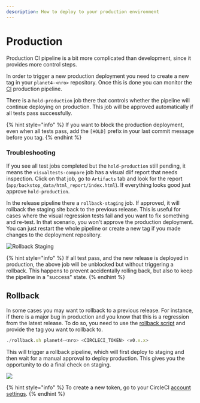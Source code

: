 ```yaml
---
description: How to deploy to your production environment
---
```


# Production

Production CI pipeline is a bit more complicated than development, since it provides more control steps.

In order to trigger a new production deployment you need to create a new tag in your `planet4-<nro>` repository. Once this is done you can monitor the [CI](https://app.circleci.com/projects/project-dashboard/github/greenpeace) production pipeline.

There is a `hold-production` job there that controls whether the pipeline will continue deploying on production. This job will be approved automatically if all tests pass successfully.

{% hint style="info" %}
If you want to block the production deployment, even when all tests pass, add the `[HOLD]` prefix in your last commit message before you tag.
{% endhint %}

### Troubleshooting

If you see all test jobs completed but the `hold-production` still pending, it means the `visualtests-compare` job has a visual diif report that needs inspection. Click on that job, go to `Artifacts` tab and look for the report (`app/backstop_data/html_report/index.html`). If everything looks good just approve `hold-production`.

In the release pipeline there a `rollback-staging` job. If approved, it will rollback the staging site back to the previous release. This is useful for cases where the visual regression tests fail and you want to fix something and re-test. In that scenario, you won't approve the production deployment. You can just restart the whole pipeline or create a new tag if you made changes to the deployment repository.

![Rollback Staging](<../../.gitbook/assets/rollback-staging (1).png>)

{% hint style="info" %}
If all test pass, and the new release is deployed in production, the above job will be unblocked but without triggering a rollback. This happens to prevent accidentally rolling back, but also to keep the pipeline in a "success" state.
{% endhint %}

## Rollback

In some cases you may want to rollback to a previous release. For instance, if there is a major bug in production and you know that this is a regression from the latest release. To do so, you need to use the [rollback script](https://github.com/greenpeace/planet4-base/blob/main/bin/rollback.sh) and provide the tag you want to rollback to.

```javascript
./rollback.sh planet4-<nro> <CIRCLECI_TOKEN> <v0.x.x>
```

This will trigger a rollback pipeline, which will first deploy to staging and then wait for a manual approval to deploy production. This gives you the opportunity to do a final check on staging.

![](<../../.gitbook/assets/rollback (1).png>)

{% hint style="info" %}
To create a new token, go to your CircleCI [account settings](https://app.circleci.com/settings/user/tokens).
{% endhint %}
